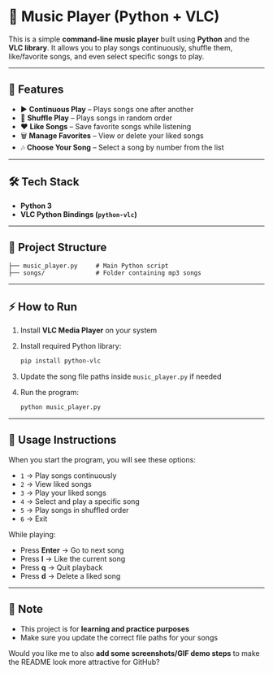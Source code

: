 # 🎵 Music Player (Python + VLC)

This is a simple **command-line music player** built using **Python** and the **VLC library**.
It allows you to play songs continuously, shuffle them, like/favorite songs, and even select specific songs to play.

---

## 🚀 Features

* ▶️ **Continuous Play** – Plays songs one after another
* 🔀 **Shuffle Play** – Plays songs in random order
* ❤️ **Like Songs** – Save favorite songs while listening
* 🗑️ **Manage Favorites** – View or delete your liked songs
* 🎶 **Choose Your Song** – Select a song by number from the list

---

## 🛠️ Tech Stack

* **Python 3**
* **VLC Python Bindings (`python-vlc`)**

---

## 📂 Project Structure

```
├── music_player.py     # Main Python script
├── songs/              # Folder containing mp3 songs
```

---

## ⚡ How to Run

1. Install **VLC Media Player** on your system
2. Install required Python library:

   ```bash
   pip install python-vlc
   ```
3. Update the song file paths inside `music_player.py` if needed
4. Run the program:

   ```bash
   python music_player.py
   ```

---

## 📌 Usage Instructions

When you start the program, you will see these options:

* `1` → Play songs continuously
* `2` → View liked songs
* `3` → Play your liked songs
* `4` → Select and play a specific song
* `5` → Play songs in shuffled order
* `6` → Exit

While playing:

* Press **Enter** → Go to next song
* Press **l** → Like the current song
* Press **q** → Quit playback
* Press **d** → Delete a liked song

---

## 🎯 Note

* This project is for **learning and practice purposes**
* Make sure you update the correct file paths for your songs


Would you like me to also **add some screenshots/GIF demo steps** to make the README look more attractive for GitHub?
